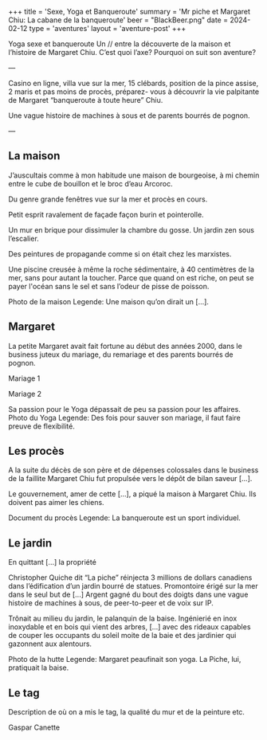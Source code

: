 +++
title = 'Sexe, Yoga et Banqueroute'
summary = 'Mr piche et Margaret Chiu: La cabane de la banqueroute'
beer = "BlackBeer.png"
date = 2024-02-12
type = 'aventures'
layout = 'aventure-post'
+++

Yoga sexe et banqueroute
Un // entre la découverte de la maison et l’histoire de Margaret Chiu.
C’est quoi l’axe? Pourquoi on suit son aventure?

—

Casino en ligne, villa vue sur la mer, 15 clébards, position de la pince assise, 2 maris et pas moins de procès, préparez- vous à découvrir la vie palpitante de Margaret “banqueroute à toute heure” Chiu.

Une vague histoire de machines à sous et de parents bourrés de pognon.

—

## La maison

J’auscultais comme à mon habitude une maison de bourgeoise, à mi chemin entre le cube de bouillon et le broc d’eau Arcoroc.

Du genre grande fenêtres vue sur la mer et procès en cours.

Petit esprit ravalement de façade façon burin et pointerolle.

Un mur en brique pour dissimuler la chambre du gosse. Un jardin zen sous l’escalier.

Des peintures de propagande comme si on était chez les marxistes.

Une piscine creusée à même la roche sédimentaire, à 40 centimètres de la mer, sans pour autant la toucher. Parce que quand on est riche, on peut se payer l'océan sans le sel et sans l’odeur de pisse de poisson.

Photo de la maison
Legende: Une maison qu’on dirait un [...].

## Margaret

La petite Margaret avait fait fortune au début des années 2000, dans le business juteux du mariage, du remariage et des parents bourrés de pognon.

Mariage 1

Mariage 2

Sa passion pour le Yoga dépassait de peu sa passion pour les affaires.
Photo du Yoga
Legende: Des fois pour sauver son mariage, il faut faire preuve de flexibilité.

## Les procès

A la suite du décès de son père et de dépenses colossales dans le business de la faillite Margaret Chiu fut propulsée vers le dépôt de bilan saveur [...].

Le gouvernement, amer de cette […], a piqué la maison à Margaret Chiu. Ils doivent pas aimer les chiens.

Document du procès
Legende: La banqueroute est un sport individuel.

## Le jardin

En quittant [...] la propriété

Christopher Quiche dit “La piche” réinjecta 3 millions de dollars canadiens dans l’édification d’un jardin bourré de statues. Promontoire érigé sur la mer dans le seul but de [...]
Argent gagné du bout des doigts dans une vague histoire de machines à sous, de peer-to-peer et de voix sur IP.

Trônait au milieu du jardin, le palanquin de la baise. Ingénierié en inox inoxydable et en bois qui vient des arbres, [...] avec des rideaux capables de couper les occupants du soleil moite de la baie et des jardinier qui gazonnent aux alentours.

Photo de la hutte
Legende: Margaret peaufinait son yoga. La Piche, lui, pratiquait la baise.

## Le tag
Description de où on a mis le tag, la qualité du mur et de la peinture etc.

Gaspar Canette
